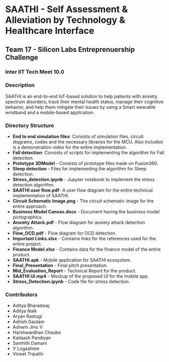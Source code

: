 # SAATHI - Self Assessment & Alleviation by Technology & Healthcare Interface
## Team 17 - Silicon Labs Entreprenuership Challenge
### **Inter IIT Tech Meet 10.0**

### Description
SAATHI is an end-to-end IoT-based solution to help patients with anxiety spectrum disorders, track their mental health status, manage their cognitive behavior, and help them mitigate their issues by using a Smart wearable wristband and a mobile-based application.

### Directory Structure
- **End to end simulation files**: Consists of simulation files, circuit diagrams, codes and the necessary libraries for the MCU. Also included is a demonstration video for the entire implementation.
- **Fall detection**: Consists of scripts for implementing the algorithm for Fall detection.
- **Prototype 3DModel** - Consists of prototype files made on Fusion360.
- **Sleep detection** - Files for implementing the algorithm for Sleep detection.
- **Stress_detection.ipynb** - Jupyter notebook to implement the stress detection algorithm.
- **SAATHI user flow.pdf**- A user flow diagram for the entire technical implementation of SAATHI.
- **Circuit Schematic Image.png** - The circuit schematic image for the entire approach.
- **Business Model Canvas.docx** - Document having the business model pictographics.
- **Anxiety Attack.pdf** - Flow diagram for anxiety attack detection algorithm.
- **Flow_OCD.pdf** - Flow diagram for OCD detection.
- **Important Links.xlsx** - Contains links for the references used for the entire project.
- **Finance Model.xlsx** - Contains data for the finance model of the entire product.
- **SAATHI.apk** - Mobile application for SAATHI ecosystem.
- **Final_Presentation** - Final pitch presentation.
- **Mid_Evaluation_Report** - Technical Report for the product.
- **SAATHI UI.mp4** - Mockup of the proposed UI for the mobile app.
- **Stress_Detection.ipynb** - Code file for stress detection.  

### Contributors
- Aditya Bharadwaj
- Aditya Naik
- Aryan Rastogi
- Ashish Gautam
- Ashwin Jino V
- Harshwardhan Chaube
- Kailaash Pandiyan
- Samhith Damani
- V Logashree
- Vineet Tripathi
